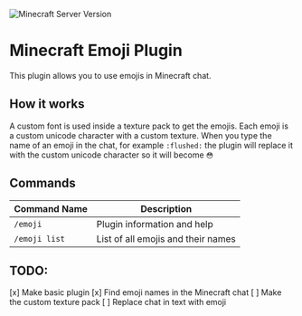 <!-- Shield badges things idk -->
![Minecraft Server Version](https://img.shields.io/badge/Minecraft%20Version-1.17.1-yellow?style=for-the-badge)

# Minecraft Emoji Plugin
This plugin allows you to use emojis in Minecraft chat.

## How it works
A custom font is used inside a texture pack to get the emojis. Each emoji is a custom unicode character with a custom texture. When you type the name of an emoji in the chat, for example `:flushed:` the plugin will replace it with the custom unicode character so it will become `😳`

## Commands
| Command Name  | Description                        |
| ------------- | ---------------------------------- |
| `/emoji`      | Plugin information and help        |
| `/emoji list` | List of all emojis and their names |

## TODO:
[x] Make basic plugin
[x] Find emoji names in the Minecraft chat
[ ] Make the custom texture pack
[ ] Replace chat in text with emoji